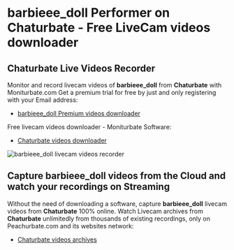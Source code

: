 # barbieee_doll Performer on Chaturbate - Free LiveCam videos downloader

## Chaturbate Live Videos Recorder

Monitor and record livecam videos of **barbieee_doll** from **Chaturbate** with Moniturbate.com
Get a premium trial for free by just and only registering with your Email address:
* [barbieee_doll Premium videos downloader](https://moniturbate.com/request-demo-licence-key.html)

Free livecam videos downloader - Moniturbate Software:
* [Chaturbate videos downloader](https://moniturbate.com/moniturbate-download-software.html)

![barbieee_doll livecam videos recorder](https://peachurnet.com/templates/moniturbate-software.png)


## Capture barbieee_doll videos from the Cloud and watch your recordings on Streaming

Without the need of downloading a software, capture **barbieee_doll** livecam videos from **Chaturbate** 100% online.
Watch Livecam archives from **Chaturbate** unlimitedly from thousands of existing recordings, only on Peachurbate.com and its websites network:
* [Chaturbate videos archives](https://peachurnet.com/)